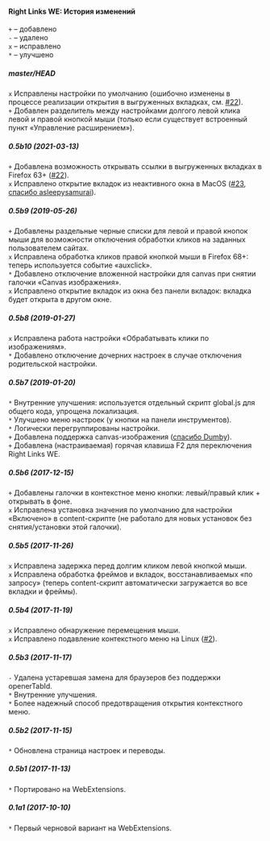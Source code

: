 ﻿#### Right Links WE: История изменений

`+` – добавлено<br>
`-` – удалено<br>
`x` – исправлено<br>
`*` – улучшено<br>

##### master/HEAD
`x` Исправлены настройки по умолчанию (ошибочно изменены в процессе реализации открытия в выгруженных вкладках, см. <a href="https://github.com/Infocatcher/Right_Links_WE/issues/22">#22</a>).<br>
`+` Добавлен разделитель между настройками долгого левой клика левой и правой кнопкой мыши (только если существует встроенный пункт «Управление расширением»).<br>

##### 0.5b10 (2021-03-13)
`+` Добавлена возможность открывать ссылки в выгруженных вкладках в Firefox 63+ (<a href="https://github.com/Infocatcher/Right_Links_WE/issues/22">#22</a>).<br>
`x` Исправлено открытие вкладок из неактивного окна в MacOS (<a href="https://github.com/Infocatcher/Right_Links_WE/issues/23">#23</a>, <a href="https://github.com/Infocatcher/Right_Links_WE/pull/24">спасибо asleepysamurai</a>).<br>

##### 0.5b9 (2019-05-26)
`+` Добавлены раздельные черные списки для левой и правой кнопок мыши для возможности отключения обработки кликов на заданных пользователем сайтах.<br>
`x` Исправлена обработка кликов правой кнопкой мыши в Firefox 68+: теперь используется событие «auxclick».<br>
`*` Добавлено отключение вложенной настройки для canvas при снятии галочки «Canvas изображения».<br>
`x` Исправлено открытие вкладок из окна без панели вкладок: вкладка будет открыта в другом окне.<br>

##### 0.5b8 (2019-01-27)
`x` Исправлена работа настройки «Обрабатывать клики по изображениям».<br>
`*` Добавлено отключение дочерних настроек в случае отключения родительской настройки.<br>

##### 0.5b7 (2019-01-20)
`*` Внутренние улучшения: используется отдельный скрипт global.js для общего кода, упрощена локализация.<br>
`*` Улучшено меню настроек (у кнопки на панели инструментов).<br>
`*` Логически перегруппированы настройки.<br>
`+` Добавлена поддержка canvas-изображения (<a href="https://forum.mozilla-russia.org/viewtopic.php?pid=756712#p756712">спасибо Dumby</a>).<br>
`+` Добавлена (настраиваемая) горячая клавиша F2 для переключения Right Links WE.<br>

##### 0.5b6 (2017-12-15)
`+` Добавлены галочки в контекстное меню кнопки: левый/правый клик + открывать в фоне.<br>
`x` Исправлена установка значения по умолчанию для настройки «Включено» в content-скрипте (не работало для новых установок без снятия/установки этой галочки).<br>

##### 0.5b5 (2017-11-26)
`x` Исправлена задержка перед долгим кликом левой кнопкой мыши.<br>
`x` Исправлена обработка фреймов и вкладок, восстанавливаемых «по запросу» (теперь content-скрипт автоматически загружается во все вкладки и фреймы).<br>

##### 0.5b4 (2017-11-19)
`x` Исправлено обнаружение перемещения мыши.<br>
`x` Исправлено подавление контекстного меню на Linux (<a href="https://github.com/Infocatcher/Right_Links_WE/issues/2">#2</a>).<br>

##### 0.5b3 (2017-11-17)
`-` Удалена устаревшая замена для браузеров без поддержки openerTabId.<br>
`*` Внутренние улучшения.<br>
`*` Более надежный способ предотвращения открытия контекстного меню.<br>

##### 0.5b2 (2017-11-15)
`*` Обновлена страница настроек и переводы.<br>

##### 0.5b1 (2017-11-13)
`*` Портировано на WebExtensions.<br>

##### 0.1a1 (2017-10-10)
`*` Первый черновой вариант на WebExtensions.<br>